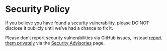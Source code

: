 # Security Policy

If you believe you have found a security vulnerability, please DO NOT disclose it publicly until we’ve had a chance to fix it.

Please don’t report security vulnerabilities via GitHub issues, instead [report them privately](https://docs.github.com/en/code-security/security-advisories/guidance-on-reporting-and-writing-information-about-vulnerabilities/privately-reporting-a-security-vulnerability) via the [Security Advisories](../../security/advisories/new) page.
